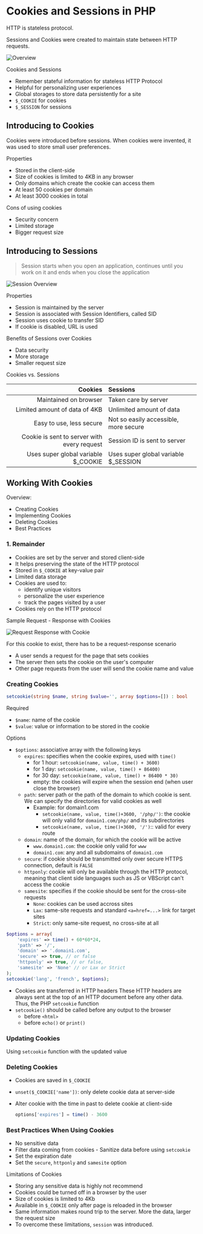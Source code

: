 # Cookies and Sessions in PHP

HTTP is stateless protocol.

Sessions and Cookies were created to maintain state between HTTP requests.

![Overview](overview.png)

Cookies and Sessions

- Remember stateful information for stateless HTTP Protocol
- Helpful for personalizing user experiences
- Global storages to store data persistently for a site
- `$_COOKIE` for cookies
- `$_SESSION` for sessions

## Introducing to Cookies

Cookies were introduced before sessions. When cookies were invented, it was used
to store small user preferences.

Properties

- Stored in the client-side
- Size of cookies is limited to 4KB in any browser
- Only domains which create the cookie can access them
- At least 50 cookies per domain
- At least 3000 cookies in total

Cons of using cookies

- Security concern
- Limited storage
- Bigger request size

## Introducing to Sessions

> Session starts when you open an application, continues until you work on it
> and ends when you close the application

![Session Overview](overviewsession.png)

Properties

- Session is maintained by the server
- Session is associated with Session Identifiers, called SID
- Session uses cookie to transfer SID
- If cookie is disabled, URL is used

Benefits of Sessions over Cookies

- Data security
- More storage
- Smaller request size

Cookies vs. Sessions

|                                     Cookies | Sessions                              |
| ------------------------------------------: | :------------------------------------ |
|                       Maintained on browser | Taken care by server                  |
|               Limited amount of data of 4KB | Unlimited amount of data              |
|                    Easy to use, less secure | Not so easily accessible, more secure |
| Cookie is sent to server with every request | Session ID is sent to server          |
|        Uses super global variable $\_COOKIE | Uses super global variable $\_SESSION |

## Working With Cookies

Overview:

- Creating Cookies
- Implementing Cookies
- Deleting Cookies
- Best Practices

### 1. Remainder

- Cookies are set by the server and stored client-side
- It helps preserving the state of the HTTP protocol
- Stored in `$_COOKIE` at key-value pair
- Limited data storage
- Cookies are used to:
  - identify unique visitors
  - personalize the user experience
  - track the pages visited by a user
- Cookies rely on the HTTP protocol

Sample Request - Response with Cookies

![Request Response with Cookie](req-res-with-cookie.png)

For this cookie to exist, there has to be a request-response scenario

- A user sends a request for the page that sets cookies
- The server then sets the cookie on the user's computer
- Other page requests from the user will send the cookie name and value

### Creating Cookies

```php
setcookie(string $name, string $value='', array $options=[]) : bool
```

Required

- `$name`: name of the cookie
- `$value`: value or information to be stored in the cookie

Options

- `$options`: associative array with the following keys
  - `expires`: specifies when the cookie expires, used with `time()`
    - for 1 hour: `setcookie(name, value, time() + 3600)`
    - for 1 day: `setcookie(name, value, time() + 86400)`
    - for 30 day: `setcookie(name, value, time() + 86400 * 30)`
    - empty: the cookies will expire when the session end (when user close the browser)
  - `path`: server path or the path of the domain to which cookie is sent.
    We can specify the directories for valid cookies as well
    - Example: for domain1.com
      - `setcookie(name, value, time()+3600, '/php/')`: the cookie will only valid for `domain1.com/php/` and its subdirectories
      - `setcookie(name, value, time()+3600, '/')`:: valid for every route
  - `domain`: name of the domain, for which the cookie will be active
    - `www.domain1.com`: the cookie only valid for `www`
    - `domain1.com`: any and all subdomains of `domain1.com`
  - `secure`: if cookie should be transmitted only over secure HTTPS connection, default is `FALSE`
  - `httponly`: cookie will only be available through the HTTP protocol, meaning that client side languages such as JS or VBScript can't access the cookie
  - `samesite`: specifies if the cookie should be sent for the cross-site requests
    - `None`: cookies can be used accross sites
    - `Lax`: same-site requests and standard `<a=href=...>` link for target sites
    - `Strict`: only same-site request, no cross-site at all

```php
$options = array(
    'expires' => time() + 60*60*24,
    'path' => '/',
    'domain' => '.domain1.com',
    'secure' => true, // or false
    'httponly' => true, // or false,
    'samesite' => 'None' // or Lax or Strict
);
setcookie('lang', 'french', $options);
```

- Cookies are transferred in HTTP headers
  These HTTP headers are always sent at the top of an HTTP document before any other data.
  Thus, the PHP `setcookie` function
- `setcookie()` should be called before any output to the browser
  - before `<html>`
  - before `echo()` or `print()`

### Updating Cookies

Using `setcookie` function with the updated value

### Deleting Cookies

- Cookies are saved in `$_COOKIE`
- `unset($_COOKIE['name'])`: only delete cookie data at server-side
- Alter cookie with the time in past to delete cookie at client-side

  ```php
  options['expires'] = time() - 3600
  ```

### Best Practices When Using Cookies

- No sensitive data
- Filter data coming from cookies - Sanitize data before using `setcookie`
- Set the expiration date
- Set the `secure`, `httponly` and `samesite` option

Limitations of Cookies

- Storing any sensitive data is highly not recommend
- Cookies could be turned off in a browser by the user
- Size of cookies is limited to 4Kb
- Available in `$_COOKIE` only after page is reloaded in the browser
- Same information makes round trip to the server. More the data, larger the request size
- To overcome these limitations, `session` was introduced.
